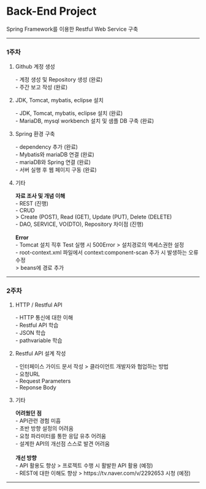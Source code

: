 # Back-End Project
Spring Framework를 이용한 Restful Web Service 구축
<hr>
<h3>1주차</h3>
<ol>
  <li>Github 계정 생성</li>
    <p>- 계정 생성 및 Repository 생성 (완료)<br>
      - 주간 보고 작성 (완료)<br></p>

  <li>JDK, Tomcat, mybatis, eclipse 설치</li>
    <p>- JDK, Tomcat, mybatis, eclipse 설치 (완료) <br>
      - MariaDB, mysql workbench 설치 및 샘플 DB 구축 (완료) <br></p>
      
  <li>Spring 환경 구축</li>
    <p>- dependency 추가 (완료)<br>
	- Mybatis와 mariaDB 연결 (완료)<br>
	- mariaDB와 Spring 연결 (완료)<br>
	- 서버 실행 후 웹 페이지 구동 (완료)<br></p>

  <li>기타</li>
    <p><b>자료 조사 및 개념 이해</b><br>
	- REST (진행)<br>
	- CRUD<br>
	   > Create (POST), Read (GET), Update (PUT), Delete (DELETE)<br>
	- DAO, SERVICE, VO(DTO), Repository 차이점 (진행)<br>
<br>
      <b>Error</b><br>
      - Tomcat 설치 직후 Test 실행 시 500Error > 설치경로의 액세스권한 설정<br>
	- root-context.xml 파일에서 context:component-scan 추가 시 발생하는 오류 수정<br>  > beans에 경로 추가
<br></p>

</ol>
<hr>
<h3>2주차</h3>
<ol>
  <li>HTTP / Restful API</li>
    <p>- HTTP 통신에 대한 이해<br>
      - Restful API 학습<br>
	- JSON 학습<br>
	- pathvariable 학습<br></p>

  <li>Restful API 설계 작성</li>
    <p>- 인터페이스 가이드 문서 작성 > 클라이언트 개발자와 협업하는 방법<br>
      - 요청URL<br>
- Request Parameters<br>
- Reponse Body<br></p>
      
  <li>기타</li>
    <p><b>어려웠던 점</b><br>
	- API관련 경험 미흡<br>
	- 초반 방향 설정의 어려움<br>
	- 요청 파라미터를 통한 응답 유추 어려움<br>
	- 설계한 API의 개선점 스스로 발견 어려움<br>
<br>
      <b>개선 방향</b><br>
      - API 활용도 향상 > 프로젝트 수행 시 활발한 API 활용 (예정) <br>
	- REST에 대한 이해도 향상 > https://tv.naver.com/v/2292653 시청 (예정)
<br></p>

</ol>
<hr>
